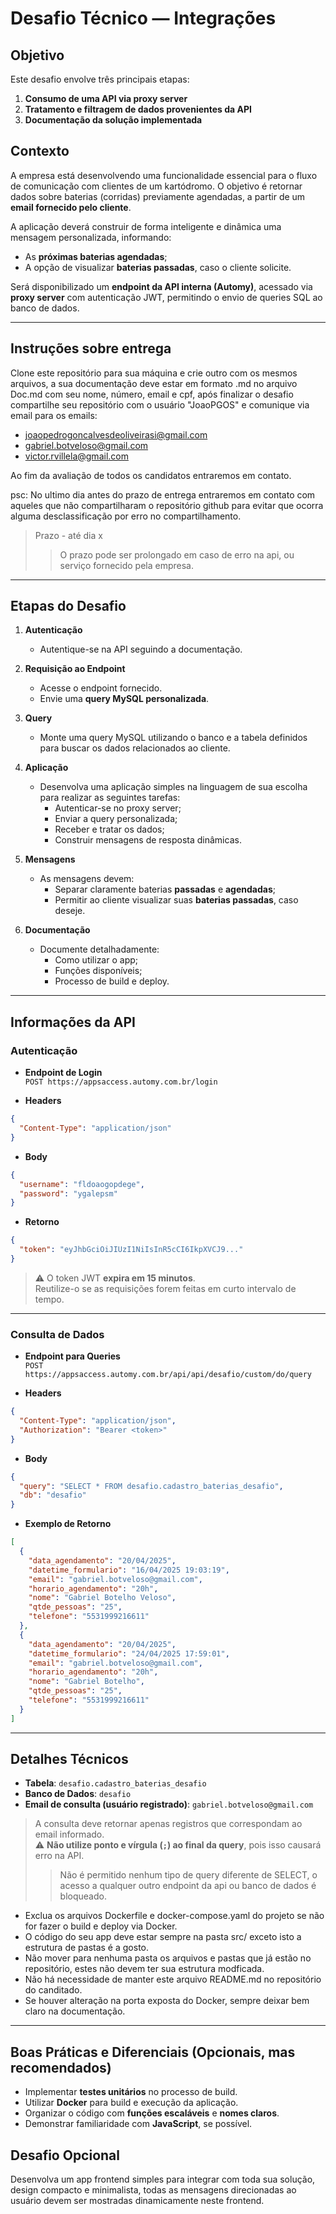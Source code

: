 # Desafio Técnico — Integrações

## Objetivo

Este desafio envolve três principais etapas:

1. **Consumo de uma API via proxy server**
2. **Tratamento e filtragem de dados provenientes da API**
3. **Documentação da solução implementada**

## Contexto

A empresa está desenvolvendo uma funcionalidade essencial para o fluxo de comunicação com clientes de um kartódromo. O objetivo é retornar dados sobre baterias (corridas) previamente agendadas, a partir de um **email fornecido pelo cliente**.

A aplicação deverá construir de forma inteligente e dinâmica uma mensagem personalizada, informando:

- As **próximas baterias agendadas**;
- A opção de visualizar **baterias passadas**, caso o cliente solicite.

Será disponibilizado um **endpoint da API interna (Automy)**, acessado via **proxy server** com autenticação JWT, permitindo o envio de queries SQL ao banco de dados.

---
## Instruções sobre entrega

Clone este repositório para sua máquina e crie outro com os mesmos arquivos, a sua documentação deve estar em formato .md no arquivo Doc.md com seu nome, número, email e cpf, após finalizar o desafio compartilhe seu repositório com o usuário "JoaoPGOS" e comunique via email para os emails:

- joaopedrogoncalvesdeoliveirasi@gmail.com
- gabriel.botveloso@gmail.com
- victor.rvillela@gmail.com

Ao fim da avaliação de todos os candidatos entraremos em contato.

psc: No ultimo dia antes do prazo de entrega entraremos em contato com aqueles que não compartilharam o repositório github para evitar que ocorra alguma desclassificação por erro no compartilhamento.
> Prazo - até dia x
> >O prazo pode ser prolongado em caso de erro na api, ou serviço fornecido pela empresa.



---

## Etapas do Desafio

1. **Autenticação**
    - Autentique-se na API seguindo a documentação.

2. **Requisição ao Endpoint**
    - Acesse o endpoint fornecido.
    - Envie uma **query MySQL personalizada**.

3. **Query**
    - Monte uma query MySQL utilizando o banco e a tabela definidos para buscar os dados relacionados ao cliente.

4. **Aplicação**
    - Desenvolva uma aplicação simples na linguagem de sua escolha para realizar as seguintes tarefas:
        - Autenticar-se no proxy server;
        - Enviar a query personalizada;
        - Receber e tratar os dados;
        - Construir mensagens de resposta dinâmicas.

5. **Mensagens**
    - As mensagens devem:
        - Separar claramente baterias **passadas** e **agendadas**;
        - Permitir ao cliente visualizar suas **baterias passadas**, caso deseje.

6. **Documentação**
    - Documente detalhadamente:
        - Como utilizar o app;
        - Funções disponíveis;
        - Processo de build e deploy.

---

## Informações da API

### Autenticação

- **Endpoint de Login**  
  `POST https://appsaccess.automy.com.br/login`

- **Headers**
```json
{
  "Content-Type": "application/json"
}
```

- **Body**
```json
{
  "username": "fldoaogopdege",
  "password": "ygalepsm"
}
```

- **Retorno**
```json
{
  "token": "eyJhbGciOiJIUzI1NiIsInR5cCI6IkpXVCJ9..."
}
```

> ⚠️ O token JWT **expira em 15 minutos**.  
> Reutilize-o se as requisições forem feitas em curto intervalo de tempo.

---

### Consulta de Dados

- **Endpoint para Queries**  
  `POST https://appsaccess.automy.com.br/api/api/desafio/custom/do/query`

- **Headers**
```json
{
  "Content-Type": "application/json",
  "Authorization": "Bearer <token>"
}
```

- **Body**
```json
{
  "query": "SELECT * FROM desafio.cadastro_baterias_desafio",
  "db": "desafio"
}
```

- **Exemplo de Retorno**
```json
[
  {
    "data_agendamento": "20/04/2025",
    "datetime_formulario": "16/04/2025 19:03:19",
    "email": "gabriel.botveloso@gmail.com",
    "horario_agendamento": "20h",
    "nome": "Gabriel Botelho Veloso",
    "qtde_pessoas": "25",
    "telefone": "5531999216611"
  },
  {
    "data_agendamento": "20/04/2025",
    "datetime_formulario": "24/04/2025 17:59:01",
    "email": "gabriel.botveloso@gmail.com",
    "horario_agendamento": "20h",
    "nome": "Gabriel Botelho",
    "qtde_pessoas": "25",
    "telefone": "5531999216611"
  }
]
```

---

## Detalhes Técnicos

- **Tabela**: `desafio.cadastro_baterias_desafio`
- **Banco de Dados**: `desafio`
- **Email de consulta (usuário registrado)**: `gabriel.botveloso@gmail.com`

> A consulta deve retornar apenas registros que correspondam ao email informado.  
> ⚠️ **Não utilize ponto e vírgula (`;`) ao final da query**, pois isso causará erro na API.
>> Não é permitido nenhum tipo de query diferente de SELECT, o acesso a qualquer outro endpoint da api ou banco de dados é bloqueado.

- Exclua os arquivos Dockerfile e docker-compose.yaml do projeto se não for fazer o build e deploy via Docker.
- O código do seu app deve estar sempre na pasta src/ exceto isto a estrutura de pastas é a gosto.
- Não mover para nenhuma pasta os arquivos e pastas que já estão no repositório, estes não devem ter sua estrutura modficada.
- Não há necessidade de manter este arquivo README.md no repositório do canditado.
- Se houver alteração na porta exposta do Docker, sempre deixar bem claro na documentação.
---

## Boas Práticas e Diferenciais (Opcionais, mas recomendados)

- Implementar **testes unitários** no processo de build.
- Utilizar **Docker** para build e execução da aplicação.
- Organizar o código com **funções escaláveis** e **nomes claros**.
- Demonstrar familiaridade com **JavaScript**, se possível.


## Desafio Opcional

Desenvolva um app frontend simples para integrar com toda sua solução, design compacto e minimalista, todas as mensagens direcionadas ao usuário devem ser mostradas dinamicamente neste frontend.
